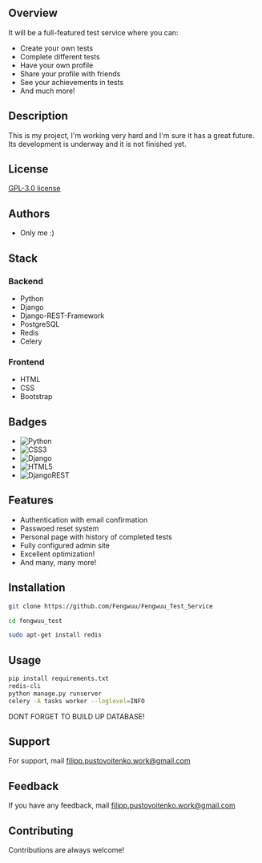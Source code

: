 
## Overview

It will be a full-featured test service where you can:

- Create your own tests
- Complete different tests
- Have your own profile
- Share your profile with friends
- See your achievements in tests
- And much more!

## Description

This is my project, I'm working very hard and I'm sure it has a great future. Its development is underway and it is not finished yet.


## License

[GPL-3.0 license](https://ru.wikipedia.org/wiki/GNU_General_Public_License#GPL_v3)


## Authors

- Only me :)


## Stack

### Backend
- Python
- Django
- Django-REST-Framework
- PostgreSQL
- Redis
- Celery 

### Frontend
- HTML
- CSS
- Bootstrap
  

## Badges

- ![Python](https://img.shields.io/badge/python-3670A0?style=for-the-badge&logo=python&logoColor=ffdd54) 
- ![CSS3](https://img.shields.io/badge/css3-%231572B6.svg?style=for-the-badge&logo=css3&logoColor=white) 
- ![Django](https://img.shields.io/badge/django-%23092E20.svg?style=for-the-badge&logo=django&logoColor=white) 
- ![HTML5](https://img.shields.io/badge/html5-%23E34F26.svg?style=for-the-badge&logo=html5&logoColor=white)
- ![DjangoREST](https://img.shields.io/badge/DJANGO-REST-ff1709?style=for-the-badge&logo=django&logoColor=white&color=ff1709&labelColor=gray)
## Features

- Authentication with email confirmation
- Passwoed reset system
- Personal page with history of completed tests
- Fully configured admin site
- Excellent optimization!
- And many, many more!

## Installation

```bash
git clone https://github.com/Fengwuu/Fengwuu_Test_Service
```

```bash
cd fengwuu_test
```
```bash
sudo apt-get install redis
```
    
## Usage
```bash
pip install requirements.txt
redis-cli
python manage.py runserver
celery -A tasks worker --loglevel=INFO
```

 DONT FORGET TO BUILD UP DATABASE!
## Support

For support, mail filipp.pustovoitenko.work@gmail.com


## Feedback

If you have any feedback, mail filipp.pustovoitenko.work@gmail.com


## Contributing

Contributions are always welcome!




